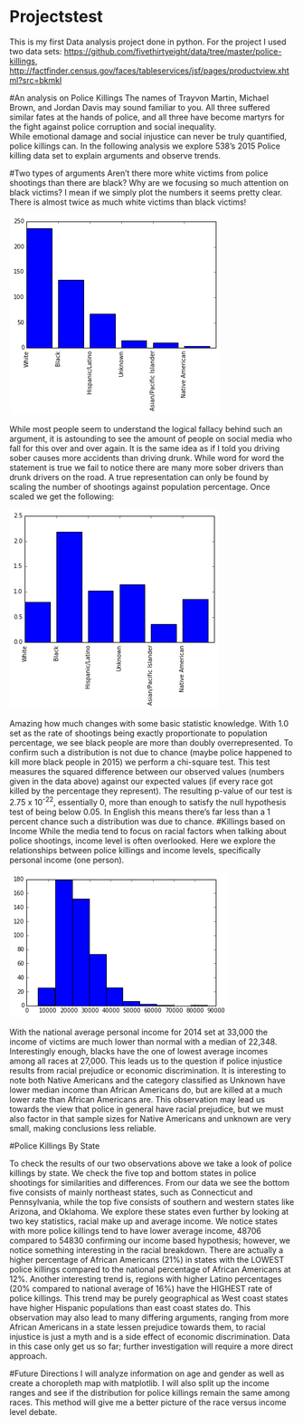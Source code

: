 # Projectstest
This is my first Data analysis project done in python.
For the project I used two data sets: https://github.com/fivethirtyeight/data/tree/master/police-killings,  http://factfinder.census.gov/faces/tableservices/jsf/pages/productview.xhtml?src=bkmkl

#An analysis on Police Killings
The names of Trayvon Martin, Michael Brown, and Jordan Davis may sound familiar to you. All three suffered similar fates at the hands of police, and all three have become martyrs for the fight against police corruption and social inequality.   
While emotional damage and social injustice can never be truly quantified, police killings can. In the following analysis we explore 538’s 2015 Police killing data set to explain arguments and observe trends. 

#Two types of arguments
Aren’t there more white victims from police shootings than there are black? Why are we focusing so much attention on black victims? I mean if we simply plot the numbers it seems pretty clear. There is almost twice as much white victims than black victims!

![alt tag](https://github.com/allenlu95/Police_shootings/blob/master/download%20(2).png)


While most people seem to understand the logical fallacy behind such an argument, it is astounding to see the amount of people on social media who fall for this over and over again. It is the same idea as if I told you driving sober causes more accidents than driving drunk. While word for word the statement is true we fail to notice there are many more sober drivers than drunk drivers on the road. A true representation can only be found by scaling the number of shootings against population percentage. Once scaled we get the following:

![alt tag](https://github.com/allenlu95/Police_shootings/blob/master/download%20(3).png)

Amazing how much changes with some basic statistic knowledge. With 1.0 set as the rate of shootings being exactly proportionate to population percentage, we see black people are more than doubly overrepresented. To confirm such a distribution is not due to chance (maybe police happened to kill more black people in 2015) we perform a chi-square test. This test measures the squared difference between our observed values (numbers given in the data above) against our expected values (if every race got killed by the percentage they represent).  The resulting p-value of our test is 
2.75 x 10<sup>-22</sup>, essentially 0, more than enough to satisfy the null hypothesis test of being below 0.05. In English this means there’s far less than a 1 percent chance such a distribution was due to chance.
#Killings based on Income
While the media tend to focus on racial factors when talking about police shootings, income level is often overlooked. Here we explore the relationships between police killings and income levels, specifically personal income (one person).

![alt tag](https://github.com/allenlu95/Police_shootings/blob/master/download%20(5).png)

With the national average personal income for 2014 set at 33,000 the income of victims are much lower than normal with a median of 22,348. Interestingly enough, blacks have the one of lowest average incomes among all races at 27,000. This leads us to the question if police injustice results from racial prejudice or economic discrimination. It is interesting to note both Native Americans and the category classified as Unknown have lower median income than African Americans do, but are killed at a much lower rate than African Americans are. This observation may lead us towards the view that police in general have racial prejudice, but we must also factor in that sample sizes for Native Americans and unknown are very small, making conclusions less reliable.  

#Police Killings By State

To check the results of our two observations above we take a look of police killings by state. We check the five top and bottom states in police shootings for similarities and differences. From our data we see the bottom five consists of mainly northeast states, such as Connecticut and Pennsylvania, while the top five consists of southern and western states like Arizona, and Oklahoma. We explore these states even further by looking at two key statistics, racial make up and average income. We notice states with more police killings tend to have lower average income, 48706 compared to 54830 confirming our income based hypothesis; however, we notice something interesting in the racial breakdown. There are actually a higher percentage of African Americans (21%) in states with the LOWEST police killings compared to the national percentage of African Americans at 12%. Another interesting trend is, regions with higher Latino percentages (20% compared to national average of 16%) have the HIGHEST rate of police killings. This trend may be purely geographical as West coast states have higher Hispanic populations than east coast states do. This observation may also lead to many differing arguments, ranging from more African Americans in a state lessen prejudice towards them, to racial injustice is just a myth and is a side effect of economic discrimination.  Data in this case only get us so far; further investigation will require a more direct approach.

#Future Directions
I will analyze information on age and gender as well as create a choropleth map with matplotlib. I will also split up the income ranges and see if the distribution for police killings remain the same among races. This method will give me a better picture of the race versus income level debate.




